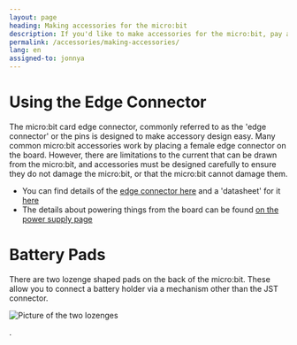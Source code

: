 ```yaml
---
layout: page
heading: Making accessories for the micro:bit
description: If you'd like to make accessories for the micro:bit, pay attention to the details on this page.
permalink: /accessories/making-accessories/
lang: en
assigned-to: jonnya
---
```


# Using the Edge Connector

The micro:bit card edge connector, commonly referred to as the 'edge connector' or the pins is designed to make accessory design easy. Many common micro:bit accessories work by placing a female edge connector on the board. However, there are limitations to the current that can be drawn from the micro:bit, and accessories must be designed carefully to ensure they do not damage the micro:bit, or that the micro:bit cannot damage them.

* You can find details of the [edge connector here](/hardware/edgeconnector)
and a 'datasheet' for it [here](/hardware/edgeconnector_ds)
* The details about powering things from the board can be found
[on the power supply page](/hardware/powersupply)


# Battery Pads

There are two lozenge shaped pads on the back of the micro:bit. These allow you to connect a battery holder via a mechanism other than the JST connector.

![Picture of the two lozenges](../assets/making-accessories-d7c25.png)



.
